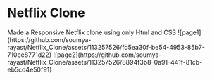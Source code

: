 <h1>Netflix Clone</h1>
Made a Responsive Netflix clone using only Html and CSS
![page1](https://github.com/soumya-rayast/Netflix_Clone/assets/113257526/fd5ea30f-be54-4953-85b7-710ee8771d22)
![page2](https://github.com/soumya-rayast/Netflix_Clone/assets/113257526/8894f3b8-0a91-441f-81cb-eb5cd4e50f91)


